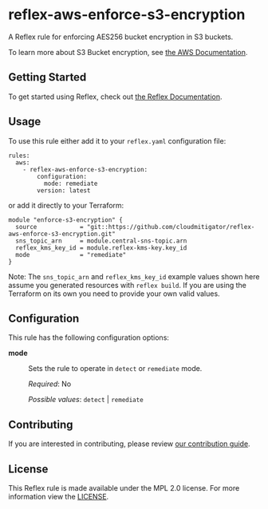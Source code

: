 # reflex-aws-enforce-s3-encryption
A Reflex rule for enforcing AES256 bucket encryption in S3 buckets.

To learn more about S3 Bucket encryption, see [the AWS Documentation](https://docs.aws.amazon.com/AmazonS3/latest/dev/serv-side-encryption.html).

## Getting Started
To get started using Reflex, check out [the Reflex Documentation](https://docs.cloudmitigator.com/).

## Usage
To use this rule either add it to your `reflex.yaml` configuration file:  
```
rules:
  aws:
    - reflex-aws-enforce-s3-encryption:
        configuration:
          mode: remediate
        version: latest
```

or add it directly to your Terraform:  
```
module "enforce-s3-encryption" {
  source            = "git::https://github.com/cloudmitigator/reflex-aws-enforce-s3-encryption.git"
  sns_topic_arn     = module.central-sns-topic.arn
  reflex_kms_key_id = module.reflex-kms-key.key_id
  mode              = "remediate"
}
```

Note: The `sns_topic_arn` and `reflex_kms_key_id` example values shown here assume you generated resources with `reflex build`. If you are using the Terraform on its own you need to provide your own valid values.

## Configuration
This rule has the following configuration options:

<dl>
  <dt><b>mode</b></dt>
  <dd>
  <p>Sets the rule to operate in <code>detect</code> or <code>remediate</code> mode.</p>

  <em>Required</em>: No  

  <em>Possible values</em>: `detect` | `remediate`  
  </dd>
</dl>

## Contributing
If you are interested in contributing, please review [our contribution guide](https://docs.cloudmitigator.com/about/contributing.html).

## License
This Reflex rule is made available under the MPL 2.0 license. For more information view the [LICENSE](https://github.com/cloudmitigator/reflex-aws-enforce-s3-encryption/blob/master/LICENSE).
